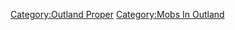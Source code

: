 [Category:Outland Proper](Category:Outland_Proper "wikilink")
[Category:Mobs In Outland](Category:Mobs_In_Outland "wikilink")
